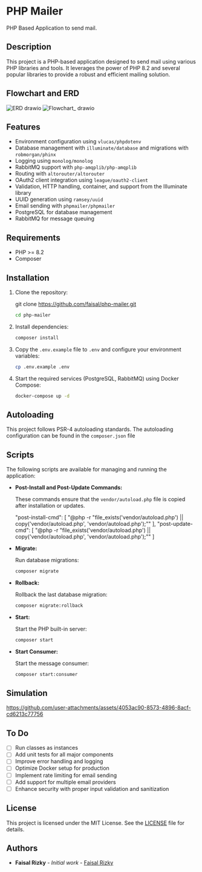 # PHP Mailer

PHP Based Application to send mail.

## Description

This project is a PHP-based application designed to send mail using various PHP libraries and tools. It leverages the power of PHP 8.2 and several popular libraries to provide a robust and efficient mailing solution.

## Flowchart and ERD
![ERD drawio](https://github.com/user-attachments/assets/69f28386-7fba-48c3-8415-6240876b9e0a)
![Flowchart_ drawio](https://github.com/user-attachments/assets/90618683-ace9-494b-81b4-0465ff3a8859)

## Features

- Environment configuration using `vlucas/phpdotenv`
- Database management with `illuminate/database` and migrations with `robmorgan/phinx`
- Logging using `monolog/monolog`
- RabbitMQ support with `php-amqplib/php-amqplib`
- Routing with `altorouter/altorouter`
- OAuth2 client integration using `league/oauth2-client`
- Validation, HTTP handling, container, and support from the Illuminate library
- UUID generation using `ramsey/uuid`
- Email sending with `phpmailer/phpmailer`
- PostgreSQL for database management
- RabbitMQ for message queuing

## Requirements

- PHP >= 8.2
- Composer

## Installation

1. Clone the repository:

   git clone https://github.com/faisal/php-mailer.git
    ```sh
   cd php-mailer

3. Install dependencies:
   ```sh
   composer install
   
4. Copy the `.env.example` file to `.env` and configure your environment variables:
    ```sh
   cp .env.example .env

4. Start the required services (PostgreSQL, RabbitMQ) using Docker Compose:
   ```sh
   docker-compose up -d

## Autoloading

This project follows PSR-4 autoloading standards. The autoloading configuration can be found in the `composer.json` file

## Scripts

The following scripts are available for managing and running the application:

- **Post-Install and Post-Update Commands:**

  These commands ensure that the `vendor/autoload.php` file is copied after installation or updates.

  "post-install-cmd": [
      "@php -r \"file_exists('vendor/autoload.php') || copy('vendor/autoload.php', 'vendor/autoload.php');\""
  ],
  "post-update-cmd": [
      "@php -r \"file_exists('vendor/autoload.php') || copy('vendor/autoload.php', 'vendor/autoload.php');\""
  ]

- **Migrate:**

  Run database migrations:
  ```sh
  composer migrate

- **Rollback:**

  Rollback the last database migration:
  ```sh
  composer migrate:rollback

- **Start:**

  Start the PHP built-in server:
  ```sh
  composer start

- **Start Consumer:**

  Start the message consumer:
  ```sh
  composer start:consumer

## Simulation

https://github.com/user-attachments/assets/4053ac90-8573-4896-8acf-cd6213c77756

## To Do

- [ ] Run classes as instances
- [ ] Add unit tests for all major components
- [ ] Improve error handling and logging
- [ ] Optimize Docker setup for production
- [ ] Implement rate limiting for email sending
- [ ] Add support for multiple email providers
- [ ] Enhance security with proper input validation and sanitization

## License

This project is licensed under the MIT License. See the [LICENSE](LICENSE) file for details.

## Authors

- **Faisal Rizky** - *Initial work* - [Faisal Rizky](mailto:isalriz9@gmail.com)
